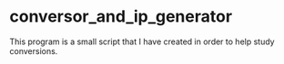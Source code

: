 # conversor_and_ip_generator
This program is a small script that I have created in order to help study conversions.
